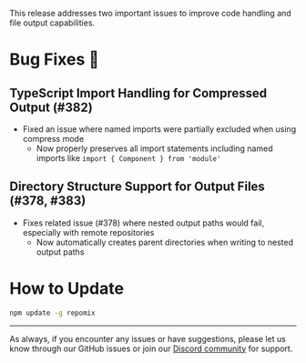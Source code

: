 This release addresses two important issues to improve code handling and file output capabilities.

# Bug Fixes 🐛

## TypeScript Import Handling for Compressed Output (#382)
- Fixed an issue where named imports were partially excluded when using compress mode
  - Now properly preserves all import statements including named imports like `import { Component } from 'module'`

## Directory Structure Support for Output Files (#378, #383)
- Fixes related issue (#378) where nested output paths would fail, especially with remote repositories
  - Now automatically creates parent directories when writing to nested output paths

# How to Update

```bash
npm update -g repomix
```

---

As always, if you encounter any issues or have suggestions, please let us know through our GitHub issues or join our [Discord community](https://discord.gg/wNYzTwZFku) for support.
